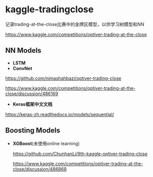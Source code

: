 # kaggle-tradingclose

记录trading-at-the-close比赛中的金牌区模型，以供学习树模型和NN

https://www.kaggle.com/competitions/optiver-trading-at-the-close

## NN Models
- **LSTM**
- **ConvNet**

https://github.com/nimashahbazi/optiver-trading-close

https://www.kaggle.com/competitions/optiver-trading-at-the-close/discussion/486169

- **Keras框架中文文档**

https://keras-zh.readthedocs.io/models/sequential/


## Boosting Models 
- **XGBoost**(未使用online learning)

  https://github.com/ChunhanLi/9th-kaggle-optiver-trading-close
  
  https://www.kaggle.com/competitions/optiver-trading-at-the-close/discussion/486868



